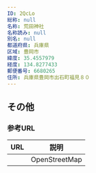 ```yaml
---
ID: 2QcLo
総称: null
名称: 荒田神社
名称読み: null
別名: null
都道府県: 兵庫県
区域: 豊岡市
緯度: 35.4557979
経度: 134.8277433
郵便番号: 6680265
住所: 兵庫県豊岡市出石町福見８０
---
```


## その他

### 参考URL

| URL | 説明          |
| --- | ------------- |
|     | OpenStreetMap |
